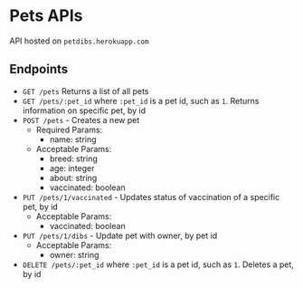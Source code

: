 # Pets APIs

API hosted on `petdibs.herokuapp.com`

## Endpoints
- `GET /pets` Returns a list of all pets
- `GET /pets/:pet_id` where `:pet_id` is a pet id, such as `1`. Returns information on specific pet, by id
- `POST /pets` - Creates a new pet
  - Required Params:
    - name: string
  - Acceptable Params:
    - breed: string
    - age: integer
    - about: string
    - vaccinated: boolean
- `PUT /pets/1/vaccinated` - Updates status of vaccination of a specific pet, by id
  - Acceptable Params:
    - vaccinated: boolean
- `PUT /pets/1/dibs` - Update pet with owner, by pet id
  - Acceptable Params:
    - owner: string
- `DELETE /pets/:pet_id` where `:pet_id` is a pet id, such as `1`. Deletes a pet, by id
